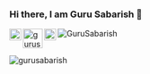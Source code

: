 ### Hi there, I am Guru Sabarish 👋

<a href="https://twitter.com/gurusabarishh">
  <img align="left" alt="gurusabarish | Twitter" width="21px" src="https://raw.githubusercontent.com/gurusabarish/gurusabarish/master/assets/twitter.svg" />
</a>
<a href="https://instagram.com/gurusabarishh">
  <img align="left" alt="gurusabarish | Instagram" width="35px" src="https://raw.githubusercontent.com/gurusabarish/gurusabarish/master/assets/instagram.svg" />
</a>
<a href="https://www.linkedin.com/in/gurusabarishh/">
  <img align="left" alt="gurusabarish | Linkedin" width="21px" src="https://raw.githubusercontent.com/gurusabarish/gurusabarish/master/assets/linked.svg" />
</a>

<p align="left"> <img src=https://komarev.com/ghpvc/?username=gurusabarish alt="GuruSabarish"/>

<br />
<br />

![gurusabarish](https://github-readme-stats.vercel.app/api?username=gurusabarish&show_icons=true&hide_border=true)


<!--
**gurusabarish/gurusabarish** is a ✨ _special_ ✨ repository because its `README.md` (this file) appears on your GitHub profile.

Here are some ideas to get you started:

- 🔭 I’m currently working on ...
- 🌱 I’m currently learning ...
- 👯 I’m looking to collaborate on ...
- 🤔 I’m looking for help with ...
- 💬 Ask me about ...
- 📫 How to reach me: ...
- 😄 Pronouns: ...
- ⚡ Fun fact: ...
-->
